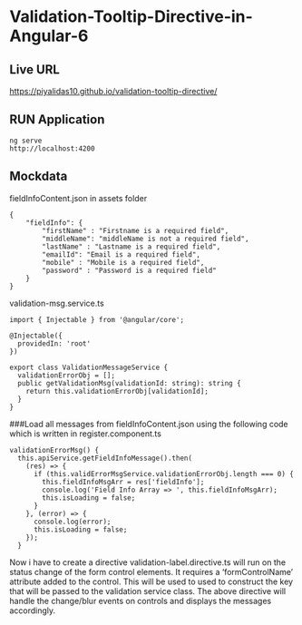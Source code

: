 # Validation-Tooltip-Directive-in-Angular-6

## Live URL
https://piyalidas10.github.io/validation-tooltip-directive/


## RUN Application

```
ng serve
http://localhost:4200
```

## Mockdata
fieldInfoContent.json in assets folder

```
{
    "fieldInfo": {
        "firstName" : "Firstname is a required field",
        "middleName": "middleName is not a required field",
        "lastName" : "Lastname is a required field",
        "emailId": "Email is a required field",
        "mobile" : "Mobile is a required field",
        "password" : "Password is a required field"
    }
}
```

validation-msg.service.ts

```
import { Injectable } from '@angular/core';

@Injectable({
  providedIn: 'root'
})

export class ValidationMessageService {
  validationErrorObj = [];
  public getValidationMsg(validationId: string): string {
    return this.validationErrorObj[validationId];
  }
}
```

###Load all messages from fieldInfoContent.json using the following code which is written in register.component.ts

```
validationErrorMsg() {
  this.apiService.getFieldInfoMessage().then(
    (res) => {
      if (this.validErrorMsgService.validationErrorObj.length === 0) {
        this.fieldInfoMsgArr = res['fieldInfo'];
        console.log('Field Info Array => ', this.fieldInfoMsgArr);
        this.isLoading = false;
      }
    }, (error) => {
      console.log(error);
      this.isLoading = false;
    });
  }
  ```
  
Now i have to create a directive validation-label.directive.ts will run on the status change of the form control elements. It requires a ‘formControlName’ attribute added to the control. This will be used to used to construct the key that will be passed to the validation service class. The above directive will handle the change/blur events on controls and displays the messages accordingly.
